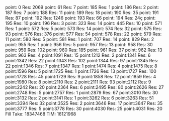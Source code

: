 point:   0 Res: 2069
point:  61 Res:    7
point: 185 Res:    1
point: 186 Res:    2
point: 187 Res:    7
point: 188 Res:   11
point: 189 Res:   18
point: 190 Res:   35
point: 191 Res:   87
point: 192 Res: 1246
point: 193 Res:   66
point: 194 Res:   24ç
point: 195 Res:   10
point: 196 Res:    3
point: 323 Res:   14
point: 445 Res:   10
point: 571 Res:    1
point: 572 Res:    5
point: 573 Res:   14
point: 574 Res:   32
point: 575 Res:   93
point: 576 Res:  376
point: 577 Res:   54
point: 578 Res:   22
point: 579 Res:   11
point: 580 Res:    5
point: 581 Res:    1
point: 707 Res:   14
point: 829 Res:    2
point: 955 Res:    1
point: 956 Res:    5
point: 957 Res:   13
point: 958 Res:   30
point: 959 Res:  102
point: 960 Res:  185
point: 961 Res:   37
point: 962 Res:   13
point: 963 Res:    4
point:1091 Res:   15
point:1212 Res:    2
point:1341 Res:    6
point:1342 Res:   22
point:1343 Res:  102
point:1344 Res:   97
point:1345 Res:   22
point:1346 Res:    7
point:1347 Res:    1
point:1474 Res:    4
point:1475 Res:    8
point:1596 Res:    5
point:1725 Res:    1
point:1726 Res:   13
point:1727 Res:  100
point:1728 Res:   45
point:1729 Res:    9
point:1858 Res:   12
point:1859 Res:    4
point:1980 Res:    8
point:2110 Res:    2
point:2111 Res:   93
point:2112 Res:    9
point:2242 Res:   20
point:2364 Res:    6
point:2495 Res:   80
point:2626 Res:   27
point:2748 Res:    5
point:2757 Res:    1
point:2879 Res:   67
point:3010 Res:   30
point:3132 Res:    2
point:3141 Res:    1
point:3262 Res:    6
point:3263 Res:   51
point:3394 Res:   32
point:3525 Res:    2
point:3646 Res:   17
point:3647 Res:   35
point:3777 Res:    5
point:3778 Res:   30
point:4030 Res:   25
point:4031 Res:   20
Fill Take: 18347468
TIM: 16121968